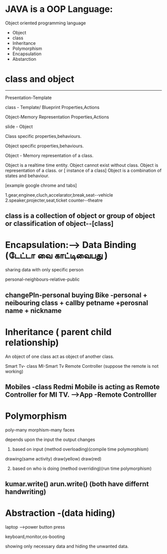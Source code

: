 # JAVA is a OOP Language:
Object oriented programming language
* Object
* class
* Inheritance
* Polymorphism
* Encapsulation
* Abstarction

# class and object 
---------------------------------
Presentation-Template

class - Template/ Blueprint
Properties,Actions

Object-Memory Representation
Properties,Actions

slide - Object

Class specific properties,behaviours.

Object specific properties,behaviours.

Object - Memory representation of a class.

Object is a realtime time entity.
Object cannot exist without class.
Object is representation of a class. or [ instance of a class]
Object is a combination of states and behaviour.

[example google chrome and tabs]

1.gear,enginee,cluch,accelarator,break,seat--vehicle
2.speaker,projecter,seat,ticket counter--theatre


class is a collection of object or group of object or classification of object--[class]
-----------------------------------

# Encapsulation:--> Data Binding (டேட்டா  வை  காட்டிவைபது )
sharing data with only specific person

personal-neighbours-relative-public


changePIn-personal
buying Bike -personal + neibouring class + callby petname +perosnal name + nickname
------------------------------------------------

# Inheritance ( parent child relationship)
An object of one class act as object of another class.

Smart Tv- class
MI-Smart Tv
Remote Controller
(suppose the remote is not working)

Mobiles -class
Redmi Mobile is acting as Remote Controller for MI TV.
-->App -Remote Controlller
-------------------------------------------------

# Polymorphism 
poly-many
morphism-many faces

depends upon the input the output changes

1) based on input (method overloading)(compile time polymorphism)

drawing(same activity)
draw(yellow)
draw(red)

2) based on who is doing (method overriding)(run time polymorphism)

kumar.write()
arun.write()
(both have differnt handwriting)
---------------------------------------------------

# Abstraction -(data hiding)


laptop -->power button press

keyboard,monitor,os-booting

showing only necessary data and hiding the unwanted data.











